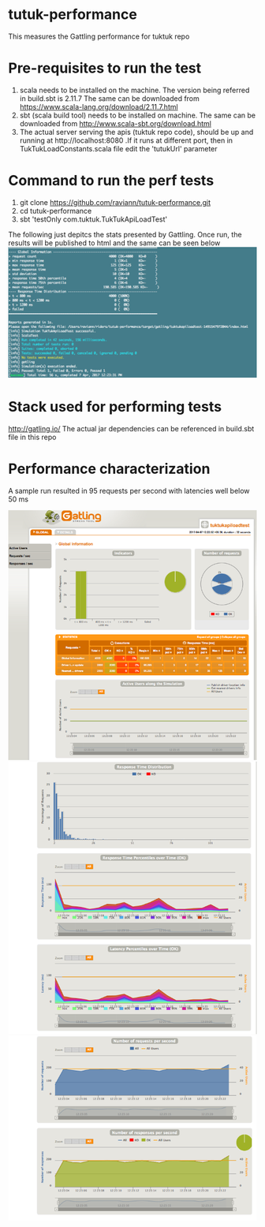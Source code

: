 # tutuk-performance
This measures the Gattling performance for tuktuk repo

# Pre-requisites to run the test
1. scala needs to be installed on the machine. The version being referred in build.sbt is 2.11.7
   The same can be downloaded from https://www.scala-lang.org/download/2.11.7.html
2. sbt (scala build tool) needs to be installed on machine. The same can be downloaded from http://www.scala-sbt.org/download.html 
3. The actual server serving the apis (tuktuk repo code), should be up and running at http://localhost:8080 .If it runs at different port, then in TukTukLoadConstants.scala file edit the 'tutukUrl' parameter


# Command to run the perf tests
1. git clone https://github.com/raviann/tutuk-performance.git
2. cd tutuk-performance
3. sbt 'testOnly com.tuktuk.TukTukApiLoadTest'

The following just depitcs the stats presented by Gattling. Once run, the results will be published to html and the same can be seen below
![Performace tests run on laptop](/design/images/laptoprun.png?raw=true "laptop run")


# Stack used for performing tests
http://gatling.io/
The actual jar dependencies can be referenced in build.sbt file in this repo

# Performance characterization
A sample run resulted in 95 requests per second with latencies well below 50 ms 

![Performance Characterization](/design/images/1.png?raw=true "Performance Characterization")
![Performance Characterization](/design/images/2.png?raw=true "Performance Characterization")
![Performance Characterization](/design/images/3.png?raw=true "Performance Characterization")
